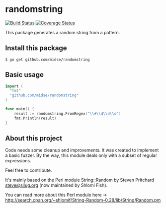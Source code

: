 # randomstring

[![Build Status](https://drone.io/github.com/midse/randomstring/status.png)](https://drone.io/github.com/midse/randomstring/latest) [![Coverage Status](https://coveralls.io/repos/midse/randomstring/badge.svg?branch=master&service=github)](https://coveralls.io/github/midse/randomstring?branch=master)

This package generates a random string from a pattern.

## Install this package

```
$ go get github.com/midse/randomstring
```

## Basic usage

```go
import (
  "fmt"
  "github.com/midse/randomstring"
)

func main() {
    result := randomstring.FromRegex("\\#\\d\\d\\d")
    fmt.Println(result)
}
```


## About this project

Code needs some cleanup and improvements. It was created to implement a basic fuzzer.
By the way, this module deals only with a subset of regular expressions.

Feel free to contribute.

It's mainly based on the Perl module String::Random by Steven Pritchard <steve@silug.org> (now maintained by Shlomi Fish).

You can read more about this Perl module here -> http://search.cpan.org/~shlomif/String-Random-0.28/lib/String/Random.pm

